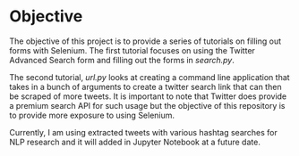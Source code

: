 # Objective 

The objective of this project is to provide a series of tutorials on filling out forms with Selenium. The first tutorial focuses on using the Twitter Advanced Search form and filling out the forms in *search.py*. 

The second tutorial, *url.py* looks at creating a command line application that takes in a bunch of arguments to create a twitter search link that can then be scraped of more tweets. It is important to note that Twitter does provide a premium search API for such usage but the objective of this repository is to provide more exposure to using Selenium. 

Currently, I am using extracted tweets with various hashtag searches for NLP research and it will added in Jupyter Notebook at a future date. 